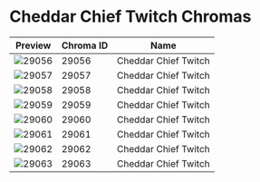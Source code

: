 # Cheddar Chief Twitch Chromas



| Preview | Chroma ID | Name |
|---------|-----------|------|
| ![29056](https://raw.communitydragon.org/latest/plugins/rcp-be-lol-game-data/global/default/v1/champion-chroma-images/29/29056.png) | 29056 | Cheddar Chief Twitch |
| ![29057](https://raw.communitydragon.org/latest/plugins/rcp-be-lol-game-data/global/default/v1/champion-chroma-images/29/29057.png) | 29057 | Cheddar Chief Twitch |
| ![29058](https://raw.communitydragon.org/latest/plugins/rcp-be-lol-game-data/global/default/v1/champion-chroma-images/29/29058.png) | 29058 | Cheddar Chief Twitch |
| ![29059](https://raw.communitydragon.org/latest/plugins/rcp-be-lol-game-data/global/default/v1/champion-chroma-images/29/29059.png) | 29059 | Cheddar Chief Twitch |
| ![29060](https://raw.communitydragon.org/latest/plugins/rcp-be-lol-game-data/global/default/v1/champion-chroma-images/29/29060.png) | 29060 | Cheddar Chief Twitch |
| ![29061](https://raw.communitydragon.org/latest/plugins/rcp-be-lol-game-data/global/default/v1/champion-chroma-images/29/29061.png) | 29061 | Cheddar Chief Twitch |
| ![29062](https://raw.communitydragon.org/latest/plugins/rcp-be-lol-game-data/global/default/v1/champion-chroma-images/29/29062.png) | 29062 | Cheddar Chief Twitch |
| ![29063](https://raw.communitydragon.org/latest/plugins/rcp-be-lol-game-data/global/default/v1/champion-chroma-images/29/29063.png) | 29063 | Cheddar Chief Twitch |
